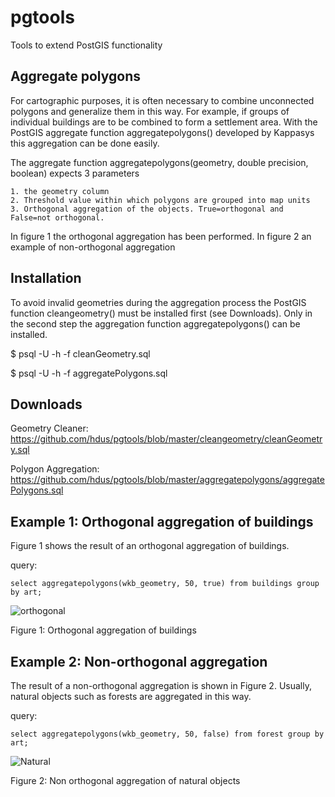 # pgtools
Tools to extend PostGIS functionality

## Aggregate polygons

For cartographic purposes, it is often necessary to combine unconnected polygons and generalize them in this way. For example, if groups of individual buildings are to be combined to form a settlement area. With the PostGIS aggregate function aggregatepolygons() developed by Kappasys this aggregation can be done easily.

The aggregate function aggregatepolygons(geometry, double precision, boolean) expects 3 parameters

    1. the geometry column
    2. Threshold value within which polygons are grouped into map units
    3. Orthogonal aggregation of the objects. True=orthogonal and False=not orthogonal. 
    
    
In figure 1 the orthogonal aggregation has been performed. In figure 2 an example of non-orthogonal aggregation

## Installation

To avoid invalid geometries during the aggregation process the PostGIS function cleangeometry() must be installed first (see Downloads).
Only in the second step the aggregation function aggregatepolygons() can be installed.

 

$ psql <dbname> -U <user> -h <server> -f cleanGeometry.sql

$ psql <dbname> -U <user> -h <server> -f aggregatePolygons.sql

 
## Downloads

Geometry Cleaner: https://github.com/hdus/pgtools/blob/master/cleangeometry/cleanGeometry.sql

Polygon Aggregation: https://github.com/hdus/pgtools/blob/master/aggregatepolygons/aggregatePolygons.sql 



## Example 1: Orthogonal aggregation of buildings

Figure 1 shows the result of an orthogonal aggregation of buildings.

 

 

query:

    select aggregatepolygons(wkb_geometry, 50, true) from buildings group by art;

![orthogonal](images/orthogonal.png)

Figure 1: Orthogonal aggregation of buildings



## Example 2: Non-orthogonal aggregation

The result of a non-orthogonal aggregation is shown in Figure 2. Usually, natural objects such as forests are aggregated in this way.

query:

    select aggregatepolygons(wkb_geometry, 50, false) from forest group by art;

 
![Natural](images/natural.png)

Figure 2: Non orthogonal aggregation of natural objects

